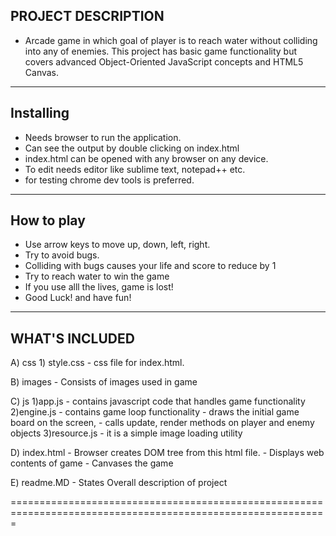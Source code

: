 PROJECT DESCRIPTION
--------------------

- Arcade game in which  goal of player is to reach water without 	colliding into any of enemies. This project has basic game 	functionality but covers advanced Object-Oriented 	JavaScript concepts and HTML5 Canvas.

--------------------
Installing
--------------------

- Needs browser to run the application.
- Can see the output by double clicking on index.html
- index.html can be opened with any browser on any device.
- To edit needs editor like sublime text, notepad++ etc.
- for testing chrome dev tools is preferred.

----------------------
How to play
----------------------
- Use arrow keys to move up, down, left, right.
- Try to avoid bugs.
- Colliding with bugs causes your life and score to reduce by 1
- Try to reach water to win the game 
- If you use alll the lives, game is lost!
- Good Luck! and have fun!

----------------------
WHAT'S INCLUDED
----------------------

A) css
	1) style.css
		- css file for index.html.

B) images
	- Consists of images used in game

C) js
	1)app.js
		- contains javascript code that handles game functionality
	2)engine.js
		- contains game loop functionality 
		- draws the initial game board on the screen,
		- calls update, render methods on player and enemy objects 
	3)resource.js
		- it is a simple image loading utility

D) index.html
	- Browser creates DOM tree from this html file.
	- Displays web contents of game
	- Canvases the game

E) readme.MD
	- States Overall description of project

=============================================================================================================
